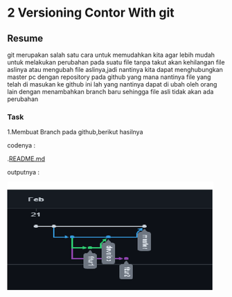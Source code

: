 # 2 Versioning Contor With git

## Resume 
git merupakan salah satu cara untuk memudahkan kita agar lebih mudah untuk melakukan perubahan pada suatu file tanpa takut akan kehilangan file aslinya atau mengubah file aslinya,jadi nantinya kita dapat menghubungkan master pc dengan repository pada github yang mana nantinya file yang telah di masukan ke github ini lah yang nantinya dapat di ubah oleh orang lain dengan menambahkan branch baru sehingga file asli tidak akan ada perubahan 

### Task
1.Membuat Branch pada github,berikut hasilnya

codenya :

.[README.md](./praktikum/README.md)

outputnya :

![README](./screenshots/README.jpg)

